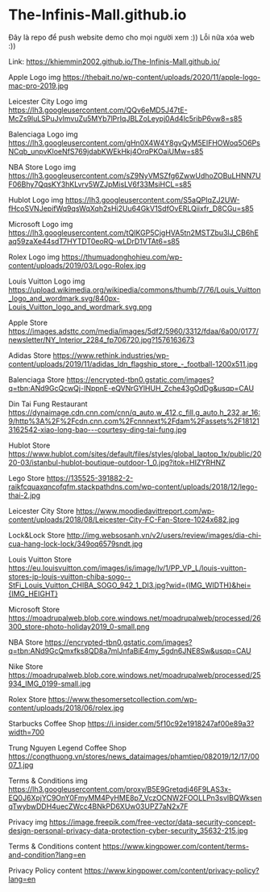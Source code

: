 # The-Infinis-Mall.github.io
Đây là repo để push website demo cho mọi người xem :))
Lỗi nữa xóa web :))

Link: https://khiemmin2002.github.io/The-Infinis-Mall.github.io/

Apple Logo img <https://thebait.no/wp-content/uploads/2020/11/apple-logo-mac-pro-2019.jpg>

Leicester City Logo img <https://lh3.googleusercontent.com/QQv6eMD5J47tE-McZs9luLSPuJvImvuZu5MYb7lPrIqJBLZoLeypj0Ad4lc5ribP6vw8=s85>

Balenciaga Logo img <https://lh3.googleusercontent.com/gHn0X4W4Y8gvQyM5EIFHOWoq5O6PsNCqb_unpvKloeNfS769jdabKWEkHkj4OrqPKOaiUMw=s85>

NBA Store Logo img <https://lh3.googleusercontent.com/sZ9NyVMSZfg6ZwwUdhoZOBuLHNN7UF06Bhy7QqsKY3hKLvrv5WZJpMisLV6f33MsiHCL=s85>

Hublot Logo img <https://lh3.googleusercontent.com/S5aQPIqZJ2UW-fHcoSVNJepifWq9qsWqXqh2sHi2Uu64GkV1SdfOvERLQiixfr_D8CGu=s85>

Microsoft Logo img <https://lh3.googleusercontent.com/tQIKGP5CjgHVA5tn2MSTZbu3lJ_CB6hEaq59zaXe44sdT7HYTDT0eoRQ-wLDrD1VTAt6=s85>

Rolex Logo img <https://thumuadonghohieu.com/wp-content/uploads/2019/03/Logo-Rolex.jpg>

Louis Vuitton Logo img <https://upload.wikimedia.org/wikipedia/commons/thumb/7/76/Louis_Vuitton_logo_and_wordmark.svg/840px-Louis_Vuitton_logo_and_wordmark.svg.png>

Apple Store <https://images.adsttc.com/media/images/5df2/5960/3312/fdaa/6a00/0177/newsletter/NY_Interior_2284_fp706720.jpg?1576163673>

Adidas Store <https://www.rethink.industries/wp-content/uploads/2019/11/adidas_ldn_flagship_store_-_football-1200x511.jpg>

Balenciaga Store <https://encrypted-tbn0.gstatic.com/images?q=tbn:ANd9GcQcwQj-INppnE-eQVNrGYlHUH_Zche43gOdDg&usqp=CAU>

Din Tai Fung Restaurant <https://dynaimage.cdn.cnn.com/cnn/q_auto,w_412,c_fill,g_auto,h_232,ar_16:9/http%3A%2F%2Fcdn.cnn.com%2Fcnnnext%2Fdam%2Fassets%2F181213162542-xiao-long-bao---courtesy-ding-tai-fung.jpg>

Hublot Store <https://www.hublot.com/sites/default/files/styles/global_laptop_1x/public/2020-03/istanbul-hublot-boutique-outdoor-1_0.jpg?itok=HIZYRHNZ>

Lego Store <https://135525-391882-2-raikfcquaxqncofqfm.stackpathdns.com/wp-content/uploads/2018/12/lego-thai-2.jpg>

Leicester City Store <https://www.moodiedavittreport.com/wp-content/uploads/2018/08/Leicester-City-FC-Fan-Store-1024x682.jpg>

Lock&Lock Store <http://img.websosanh.vn/v2/users/review/images/dia-chi-cua-hang-lock-lock/349oq6579sndt.jpg>

Louis Vuitton Store <https://eu.louisvuitton.com/images/is/image/lv/1/PP_VP_L/louis-vuitton-stores-jp-louis-vuitton-chiba-sogo--StFi_Louis_Vuitton_CHIBA_SOGO_942_1_DI3.jpg?wid={IMG_WIDTH}&hei={IMG_HEIGHT}>

Microsoft Store <https://moadrupalweb.blob.core.windows.net/moadrupalweb/processed/26300_store-photo-holiday2019_0-small.png>

NBA Store <https://encrypted-tbn0.gstatic.com/images?q=tbn:ANd9GcQmxfks8QD8a7mlJnfaBiE4my_5gdn6JNE8Sw&usqp=CAU>

Nike Store <https://moadrupalweb.blob.core.windows.net/moadrupalweb/processed/25934_IMG_0199-small.jpg>

Rolex Store <https://www.thesomersetcollection.com/wp-content/uploads/2018/06/rolex.jpg>

Starbucks Coffee Shop <https://i.insider.com/5f10c92e1918247af00e89a3?width=700>

Trung Nguyen Legend Coffee Shop <https://congthuong.vn/stores/news_dataimages/phamtiep/082019/12/17/0007_1.jpg>

Terms & Conditions img <https://lh3.googleusercontent.com/proxy/B5E9Gretqdi46F9LAS3x-EQ0J6XpjYC9OnY0FmyMM4PyHME8p7_VczOCNW2FOOLLPn3svIBQWksenqTwybwDDH4uecZWcc4BNkPD6XUw03UPZ7aN2x7F>

Privacy img <https://image.freepik.com/free-vector/data-security-concept-design-personal-privacy-data-protection-cyber-security_35632-215.jpg>

Terms & Conditions content <https://www.kingpower.com/content/terms-and-condition?lang=en>

Privacy Policy content <https://www.kingpower.com/content/privacy-policy?lang=en>
